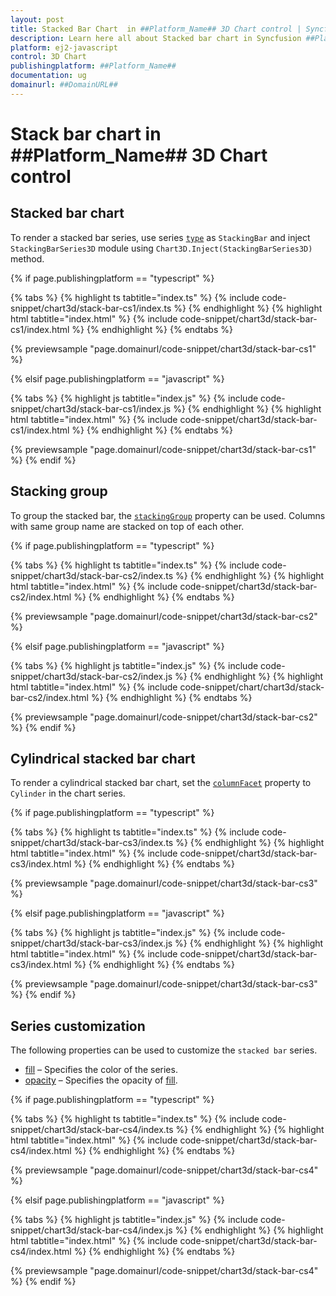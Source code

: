```yaml
---
layout: post
title: Stacked Bar Chart  in ##Platform_Name## 3D Chart control | Syncfusion
description: Learn here all about Stacked bar chart in Syncfusion ##Platform_Name## 3D Chart control of Syncfusion Essential JS 2 and more.
platform: ej2-javascript
control: 3D Chart 
publishingplatform: ##Platform_Name##
documentation: ug
domainurl: ##DomainURL##
---
```

# Stack bar chart in ##Platform_Name## 3D Chart control

## Stacked bar chart

To render a stacked bar series, use series [`type`](../../api/chart3d/series3DModel/#type) as `StackingBar` and inject `StackingBarSeries3D` module using `Chart3D.Inject(StackingBarSeries3D)` method.

{% if page.publishingplatform == "typescript" %}

{% tabs %}
{% highlight ts tabtitle="index.ts" %}
{% include code-snippet/chart3d/stack-bar-cs1/index.ts %}
{% endhighlight %}
{% highlight html tabtitle="index.html" %}
{% include code-snippet/chart3d/stack-bar-cs1/index.html %}
{% endhighlight %}
{% endtabs %}
        
{% previewsample "page.domainurl/code-snippet/chart3d/stack-bar-cs1" %}

{% elsif page.publishingplatform == "javascript" %}

{% tabs %}
{% highlight js tabtitle="index.js" %}
{% include code-snippet/chart3d/stack-bar-cs1/index.js %}
{% endhighlight %}
{% highlight html tabtitle="index.html" %}
{% include code-snippet/chart3d/stack-bar-cs1/index.html %}
{% endhighlight %}
{% endtabs %}

{% previewsample "page.domainurl/code-snippet/chart3d/stack-bar-cs1" %}
{% endif %}

## Stacking group

To group the stacked bar, the [`stackingGroup`](../../api/chart3d/series3DModel/#stackinggroup) property can be used. Columns with same group name are stacked on top of each other.

{% if page.publishingplatform == "typescript" %}

{% tabs %}
{% highlight ts tabtitle="index.ts" %}
{% include code-snippet/chart3d/stack-bar-cs2/index.ts %}
{% endhighlight %}
{% highlight html tabtitle="index.html" %}
{% include code-snippet/chart3d/stack-bar-cs2/index.html %}
{% endhighlight %}
{% endtabs %}
        
{% previewsample "page.domainurl/code-snippet/chart3d/stack-bar-cs2" %}

{% elsif page.publishingplatform == "javascript" %}

{% tabs %}
{% highlight js tabtitle="index.js" %}
{% include code-snippet/chart3d/stack-bar-cs2/index.js %}
{% endhighlight %}
{% highlight html tabtitle="index.html" %}
{% include code-snippet/chart/chart3d/stack-bar-cs2/index.html %}
{% endhighlight %}
{% endtabs %}

{% previewsample "page.domainurl/code-snippet/chart3d/stack-bar-cs2" %}
{% endif %}

## Cylindrical stacked bar chart

To render a cylindrical stacked bar chart, set the [`columnFacet`](../../api/chart3d/series3DModel/#columnfacet) property to `Cylinder` in the chart series.

{% if page.publishingplatform == "typescript" %}

{% tabs %}
{% highlight ts tabtitle="index.ts" %}
{% include code-snippet/chart3d/stack-bar-cs3/index.ts %}
{% endhighlight %}
{% highlight html tabtitle="index.html" %}
{% include code-snippet/chart3d/stack-bar-cs3/index.html %}
{% endhighlight %}
{% endtabs %}
        
{% previewsample "page.domainurl/code-snippet/chart3d/stack-bar-cs3" %}

{% elsif page.publishingplatform == "javascript" %}

{% tabs %}
{% highlight js tabtitle="index.js" %}
{% include code-snippet/chart3d/stack-bar-cs3/index.js %}
{% endhighlight %}
{% highlight html tabtitle="index.html" %}
{% include code-snippet/chart3d/stack-bar-cs3/index.html %}
{% endhighlight %}
{% endtabs %}

{% previewsample "page.domainurl/code-snippet/chart3d/stack-bar-cs3" %}
{% endif %}

## Series customization

The following properties can be used to customize the `stacked bar` series.

* [fill](../../api/chart3d/series3DModel/#fill) – Specifies the color of the series.
* [opacity](../../api/chart3d/series3DModel/#opacity) – Specifies the opacity of [fill](../../api/chart3d/series3DModel/#fill).

{% if page.publishingplatform == "typescript" %}

{% tabs %}
{% highlight ts tabtitle="index.ts" %}
{% include code-snippet/chart3d/stack-bar-cs4/index.ts %}
{% endhighlight %}
{% highlight html tabtitle="index.html" %}
{% include code-snippet/chart3d/stack-bar-cs4/index.html %}
{% endhighlight %}
{% endtabs %}
        
{% previewsample "page.domainurl/code-snippet/chart3d/stack-bar-cs4" %}

{% elsif page.publishingplatform == "javascript" %}

{% tabs %}
{% highlight js tabtitle="index.js" %}
{% include code-snippet/chart3d/stack-bar-cs4/index.js %}
{% endhighlight %}
{% highlight html tabtitle="index.html" %}
{% include code-snippet/chart3d/stack-bar-cs4/index.html %}
{% endhighlight %}
{% endtabs %}

{% previewsample "page.domainurl/code-snippet/chart3d/stack-bar-cs4" %}
{% endif %}
